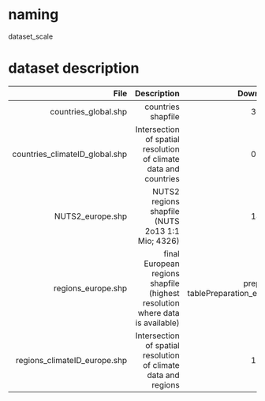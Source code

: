 # naming
dataset_scale

# dataset description
|File        |Description |Downloaded  |source      |
| ----------:| ----------:| ----------:| ----------:|  
|countries_global.shp | countries shapfile | 30.10.19 | gadm |
|countries_climateID_global.shp | Intersection of spatial resolution of climate data and countries | 05.11.19 | NA |
|NUTS2_europe.shp | NUTS2 regions shapfile (NUTS 2o13 1:1 Mio; 4326) | 14.05.19 | https://ec.europa.eu/eurostat/de/web/gisco/geodata/reference-data/administrative-units-statistical-units/nuts |
|regions_europe.shp | final European regions shapfile (highest resolution where data is available) | prepared in tablePreparation_europe.R| NA |
|regions_climateID_europe.shp | Intersection of spatial resolution of climate data and regions | 18.11.19 | NA |
